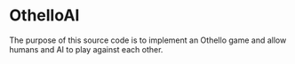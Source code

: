 # OthelloAI
 The purpose of this source code is to implement an Othello game and allow humans and AI to play against each other.
